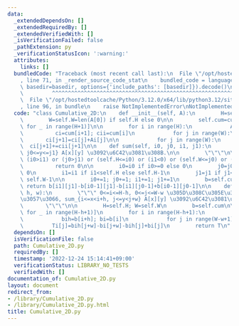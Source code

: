 ```yaml
---
data:
  _extendedDependsOn: []
  _extendedRequiredBy: []
  _extendedVerifiedWith: []
  _isVerificationFailed: false
  _pathExtension: py
  _verificationStatusIcon: ':warning:'
  attributes:
    links: []
  bundledCode: "Traceback (most recent call last):\n  File \"/opt/hostedtoolcache/Python/3.12.0/x64/lib/python3.12/site-packages/onlinejudge_verify/documentation/build.py\"\
    , line 71, in _render_source_code_stat\n    bundled_code = language.bundle(stat.path,\
    \ basedir=basedir, options={'include_paths': [basedir]}).decode()\n          \
    \         ^^^^^^^^^^^^^^^^^^^^^^^^^^^^^^^^^^^^^^^^^^^^^^^^^^^^^^^^^^^^^^^^^^^^^^^^^^^^^^^^^\n\
    \  File \"/opt/hostedtoolcache/Python/3.12.0/x64/lib/python3.12/site-packages/onlinejudge_verify/languages/python.py\"\
    , line 96, in bundle\n    raise NotImplementedError\nNotImplementedError\n"
  code: "class Cumulative_2D:\n    def __init__(self, A):\n        H=self.H=len(A)\n\
    \        W=self.W=len(A[0]) if self.H else 0\n\n        self.cum=cum=[[0]*(W+1)\
    \ for _ in range(H+1)]\n\n        for i in range(H):\n            Ai=A[i]\n  \
    \          ci=cum[i+1]; cii=cum[i]\n            for j in range(W):\n         \
    \       ci[j+1]=ci[j]+Ai[j]\n\n            for j in range(W):\n              \
    \  ci[j+1]+=cii[j+1]\n\n    def sum(self, i0, j0, i1, j1):\n        \"\"\" sum_{i0<=x<=i1,\
    \ j0<=y<=j1} A[x][y] \u3092\u6C42\u3081\u308B.\n\n        \"\"\"\n\n        if\
    \ (i0>i1) or (j0>j1) or (self.H<=i0) or (i1<0) or (self.W<=j0) or (j1<0):\n  \
    \          return 0\n\n        i0=i0 if i0>=0 else 0\n        j0=j0 if j0>=0 else\
    \ 0\n        i1=i1 if i1<self.H else self.H-1\n        j1=j1 if j1<self.W else\
    \ self.W-1\n\n        i0+=1; j0+=1; i1+=1; j1+=1\n        b=self.cum\n       \
    \ return b[i1][j1]-b[i0-1][j1]-b[i1][j0-1]+b[i0-1][j0-1]\n\n    def sum_range(self,\
    \ h, w):\n        \"\"\" 0<=i<=H-h, 0<=j<=W-w \u305D\u308C\u305E\u308C\u306B\u5BFE\
    \u3057\u3066, sum_{i<=x<i+h, j<=y<j+w} A[x][y] \u3092\u6C42\u3081\u308B.\n\n \
    \       \"\"\"\n\n        H=self.H; W=self.W\n        b=self.cum\n\n        T=[[0]*(W-w+1)\
    \ for _ in range(H-h+1)]\n        for i in range(H-h+1):\n            Ti=T[i]\n\
    \            bih=b[i+h]; bi=b[i]\n            for j in range(W-w+1):\n       \
    \         Ti[j]=bih[j+w]-bi[j+w]-bih[j]+bi[j]\n        return T\n"
  dependsOn: []
  isVerificationFile: false
  path: Cumulative_2D.py
  requiredBy: []
  timestamp: '2022-12-24 15:14:41+09:00'
  verificationStatus: LIBRARY_NO_TESTS
  verifiedWith: []
documentation_of: Cumulative_2D.py
layout: document
redirect_from:
- /library/Cumulative_2D.py
- /library/Cumulative_2D.py.html
title: Cumulative_2D.py
---
```

